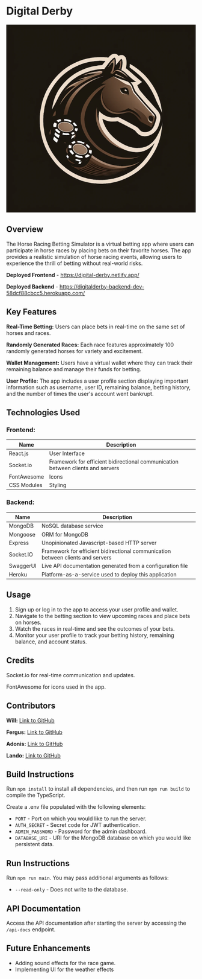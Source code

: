 # Digital Derby

<img src='src/assets/readme/digital-derby-logo.png'>

## Overview
 The Horse Racing Betting Simulator is a virtual betting app where users can participate in horse races by placing bets on their favorite horses. The app provides a realistic simulation of horse racing events, allowing users to experience the thrill of betting without real-world risks.

 **Deployed Frontend** - https://digital-derby.netlify.app/

**Deployed Backend** - 
https://digitalderby-backend-dev-58dcf88cbcc5.herokuapp.com/

## Key Features
**Real-Time Betting:** Users can place bets in real-time on the same set of horses and races.

**Randomly Generated Races:** Each race features approximately 100 randomly generated horses for variety and excitement.

**Wallet Management:** Users have a virtual wallet where they can track their remaining balance and manage their funds for betting.

**User Profile:** The app includes a user profile section displaying important information such as username, user ID, remaining balance, betting history, and the number of times the user's account went bankrupt.

## Technologies Used

### Frontend:
| Name              | Description          |
|-------------------|----------------------|
| React.js          | User Interface       |
| Socket.io         | Framework for efficient bidirectional communication between clients and servers   |
| FontAwesome       | Icons                |
| CSS Modules       | Styling              |

### Backend:
| Name      | Description
|-----------|---------------------------------------------------------------------------------|
| MongoDB   | NoSQL database service                                                          |
| Mongoose  | ORM for MongoDB                                                                 |
| Express   | Unopinionated Javascript-based HTTP server                                      |
| Socket.IO | Framework for efficient bidirectional communication between clients and servers |
| SwaggerUI | Live API documentation generated from a configuration file                      |
| Heroku    | Platform-as-a-service used to deploy this application                           |

## Usage
1. Sign up or log in to the app to access your user profile and wallet.
2. Navigate to the betting section to view upcoming races and place bets on horses.
3. Watch the races in real-time and see the outcomes of your bets.
4. Monitor your user profile to track your betting history, remaining balance, and account status.

## Credits
Socket.io for real-time communication and updates.

FontAwesome for icons used in the app.

## Contributors
**Will:**  [Link to GitHub](https://github.com/Fekinox)

**Fergus:**  [Link to GitHub](https://github.com/dfergusbrown)

**Adonis:**  [Link to GitHub](https://github.com/nebstech)

**Lando:**  [Link to GitHub](https://github.com/vitrineofcode)


## Build Instructions

Run `npm install` to install all dependencies, and then run `npm run build` to compile the TypeScript.

Create a .env file populated with the following elements:
* `PORT` - Port on which you would like to run the server.
* `AUTH_SECRET` - Secret code for JWT authentication.
* `ADMIN_PASSWORD` - Password for the admin dashboard.
* `DATABASE_URI` - URI for the MongoDB database on which you would like persistent data.

## Run Instructions

Run `npm run main`. You may pass additional arguments as follows:
* `--read-only` - Does not write to the database.


## API Documentation

Access the API documentation after starting the server by accessing the `/api-docs` endpoint.


## Future Enhancements
- Adding sound effects for the race game.
- Implementing UI for the weather effects 

